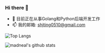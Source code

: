 ### Hi there 👋

<!--
**shijting/shijting** is a ✨ _special_ ✨ repository because its `README.md` (this file) appears on your GitHub profile.

Here are some ideas to get you started:

- 🔭 I’m currently working on ...
- 🌱 I’m currently learning ...
- 👯 I’m looking to collaborate on ...
- 🤔 I’m looking for help with ...
- 💬 Ask me about ...
- 📫 How to reach me: ...
- 😄 Pronouns: ...
- ⚡ Fun fact: ...
-->

- 🔭 目前正在从事Golang和Python后端开发工作
- 📫 我的邮箱: shjting0510@gmail.com

![Top Langs](https://github-readme-stats.vercel.app/api/top-langs/?username=shijting&layout=compact&hide=TSQL,C&theme=radical&show_icons=true)

![madneal's github stats](https://github-readme-stats.vercel.app/api?username=shijting&show_icons=true&theme=radical)

